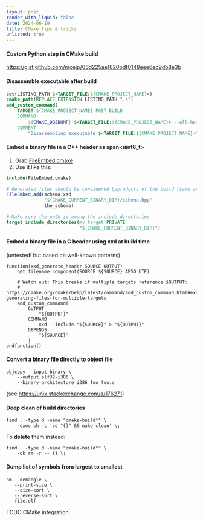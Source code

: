 ```yaml
---
layout: post
render_with_liquid: false
date: 2024-06-19
title: CMake tips & tricks
unlisted: true
---
```


#### Custom Python step in CMake build

<https://gist.github.com/mcejp/06d225ae1620bdf0148eee6ec9db8e3b>

#### Disassemble executable after build

``` cmake
set(LISTING_PATH $<TARGET_FILE:${CMAKE_PROJECT_NAME}>)
cmake_path(REPLACE_EXTENSION LISTING_PATH ".s")
add_custom_command(
    TARGET ${CMAKE_PROJECT_NAME} POST_BUILD
    COMMAND
        ${CMAKE_OBJDUMP} $<TARGET_FILE:${CMAKE_PROJECT_NAME}> --all-headers --disassemble > ${LISTING_PATH}
    COMMENT
        "Disassembling executable $<TARGET_FILE:${CMAKE_PROJECT_NAME}>")
```

#### Embed a binary file in a C++ header as span\<uint8_t\>

1.  Grab
    [FileEmbed.cmake](https://gist.github.com/mcejp/52b1a5529dee3cb5bac2a27d1aa2dc06)
2.  Use it like this:

``` cmake
include(FileEmbed.cmake)

# Generated files should be considered byproducts of the build (same as e.g. object files) and as such, should go somewhere under BINARY_DIR
FileEmbed_Add(schema.xsd
              "${CMAKE_CURRENT_BINARY_DIR}/schema.hpp"
              the_schema)

# Make sure the path is among the include directories
target_include_directories(my_target PRIVATE
                           "${CMAKE_CURRENT_BINARY_DIR}")
```

#### Embed a binary file in a C header using xxd at build time

(untested! but based on well-known patterns)

    function(xxd_generate_header SOURCE OUTPUT)
        get_filename_component(SOURCE ${SOURCE} ABSOLUTE)

        # Watch out: This breaks if multiple targets reference $OUTPUT:
        # https://cmake.org/cmake/help/latest/command/add_custom_command.html#example-generating-files-for-multiple-targets
        add_custom_command(
            OUTPUT
                "${OUTPUT}"
            COMMAND
                xxd --include "${SOURCE}" > "${OUTPUT}"
            DEPENDS
                "${SOURCE}"
            )
    endfunction()

#### Convert a binary file directly to object file

    objcopy --input binary \
        --output elf32-i386 \
        --binary-architecture i386 foo foo.o

(see <https://unix.stackexchange.com/a/176271>)

#### Deep clean of build directories

    find . -type d -name "cmake-build*" \
        -exec sh -c 'cd "{}" && make clean' \;

To **delete** them instead:

    find . -type d -name "cmake-build*" \
        -ok rm -r -- {} \;

#### Dump list of symbols from largest to smallest

    nm --demangle \
       --print-size \
       --size-sort \
       --reverse-sort \
       file.elf

TODO CMake integration
